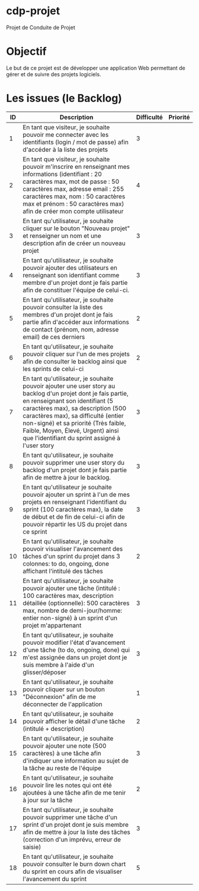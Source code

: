 # cdp-projet
Projet de Conduite de Projet

# Objectif
Le but de ce projet est de développer une application Web permettant de gérer
et de suivre des projets logiciels.

# Les issues (le Backlog)
| ID | Description                                                                                                                                                                                                                                                                                                                                                 | Difficulté | Priorité | 
|----|-------------------------------------------------------------------------------------------------------------------------------------------------------------------------------------------------------------------------------------------------------------------------------------------------------------------------------------------------------------|------------|----------| 
| 1  | En tant que visiteur, je souhaite pouvoir me connecter avec les identifiants (login / mot de passe) afin d'accéder à la liste des projets                                                                                                                                                                                                                   | 3          |          | 
| 2  | En tant que visiteur, je souhaite pouvoir m'inscrire en renseignant mes informations (identifiant : 20 caractères max, mot de passe : 50 caractères max, adresse email : 255 caractères max, nom : 50 caractères max et prénom : 50 caractères max) afin de créer mon compte utilisateur                                                                    | 4          |          | 
| 3  | En tant qu'utilisateur, je souhaite cliquer sur le bouton "Nouveau projet" et renseigner un nom et une description afin de créer un nouveau projet                                                                                                                                                                                                          | 3          |          | 
| 4  | En tant qu'utilisateur, je souhaite pouvoir ajouter des utilisateurs en renseignant son identifiant comme membre d'un projet dont je fais partie afin de constituer l'équipe de celui-ci.                                                                                                                                                                   | 3          |          | 
| 5  | En tant qu'utilisateur, je souhaite pouvoir consulter la liste des membres d'un projet dont je fais partie afin d'accéder aux informations de contact (prénom, nom, adresse email) de ces derniers                                                                                                                                                          | 2          |          | 
| 6  | En tant qu'utilisateur, je souhaite pouvoir cliquer sur l'un de mes projets afin de consulter le backlog ainsi que les sprints de celui-ci                                                                                                                                                                                                                  | 2          |          | 
| 7  | En tant qu'utilisateur, je souhaite pouvoir ajouter une user story au backlog d'un projet dont je fais partie, en renseignant son identifiant (5 caractères max), sa description (500 caractères max), sa difficulté (entier non-signé) et sa priorité (Très faible, Faible, Moyen, Élevé, Urgent) ainsi que l'identifiant du sprint assigné à l'user story | 3          |          | 
| 8  | En tant qu'utilisateur, je souhaite pouvoir supprimer une user story du backlog d'un projet dont je fais partie afin de mettre à jour le backlog.                                                                                                                                                                                                           | 3          |          | 
| 9  | En tant qu'utilisateur je souhaite pouvoir ajouter un sprint à l'un de mes projets en renseignant l'identifiant du sprint (100 caractères max), la date de début et de fin de celui-ci afin de pouvoir répartir les US du projet dans ce sprint                                                                                                             | 3          |          | 
| 10 | En tant qu'utilisateur, je souhaite pouvoir visualiser l'avancement des tâches d'un sprint du projet dans 3 colonnes: to do, ongoing, done affichant l'intitulé des tâches                                                                                                                                                                                  | 2          |          | 
| 11 | En tant qu'utilisateur, je souhaite pouvoir ajouter une tâche (intitulé : 100 caractères max, description détaillée (optionnelle): 500 caractères max, nombre de demi-jour/homme: entier non-signé) à un sprint d'un projet m'appartenant                                                                                                                   | 3          |          | 
| 12 | En tant qu'utilisateur, je souhaite pouvoir modifier l'état d'avancement d'une tâche (to do, ongoing, done) qui m'est assignée dans un projet dont je suis membre à l'aide d'un glisser/déposer                                                                                                                                                             | 3          |          | 
| 13 | En tant qu'utilisateur, je souhaite pouvoir cliquer sur un bouton "Déconnexion" afin de me déconnecter de l'application                                                                                                                                                                                                                                     | 1          |          | 
| 14 | En tant qu'utilisateur, je souhaite pouvoir afficher le détail d'une tâche (intitulé + description)                                                                                                                                                                                                                                                         | 2          |          | 
| 15 | En tant qu'utilisateur, je souhaite pouvoir ajouter une note (500 caractères) à une tâche afin d'indiquer une information au sujet de la tâche au reste de l'équipe                                                                                                                                                                                         | 3          |          | 
| 16 | En tant qu'utilisateur, je souhaite pouvoir lire les notes qui ont été ajoutées à une tâche afin de me tenir à jour sur la tâche                                                                                                                                                                                                                            | 2          |          | 
| 17 | En tant qu'utilisateur, je souhaite pouvoir supprimer une tâche d'un sprint d'un projet dont je suis membre afin de mettre à jour la liste des tâches (correction d'un imprévu, erreur de saisie)                                                                                                                                                           | 3          |          | 
| 18 | En tant qu'utilisateur, je souhaite pouvoir consulter le burn down chart du sprint en cours afin de visualiser l'avancement du sprint                                                                                                                                                                                                                       | 5          |          | 
